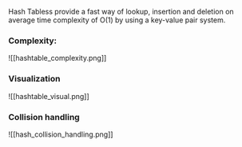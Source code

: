 Hash Tabless provide a fast way of lookup, insertion and deletion on average time complexity of O(1) by using a key-value pair system.

### Complexity:
![[hashtable_complexity.png]]

### Visualization
![[hashtable_visual.png]]

### Collision handling
![[hash_collision_handling.png]]
